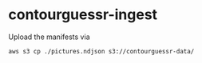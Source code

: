 # contourguessr-ingest

Upload the manifests via

```bash
aws s3 cp ./pictures.ndjson s3://contourguessr-data/
```
